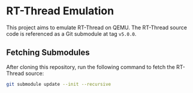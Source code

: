 # RT-Thread Emulation

This project aims to emulate RT-Thread on QEMU. The RT-Thread source code is referenced as a Git submodule at tag `v5.0.0`.

## Fetching Submodules

After cloning this repository, run the following command to fetch the RT-Thread source:

```bash
git submodule update --init --recursive
```


